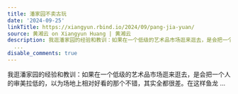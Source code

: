 ```yaml
---
title: 潘家园不卖古玩
date: '2024-09-25'
linkTitle: https://xiangyun.rbind.io/2024/09/pang-jia-yuan/
source: 黄湘云 on Xiangyun Huang | 黄湘云
description: 我逛潘家园的经验和教训：如果在一个低级的艺术品市场逛来逛去，是会把一个人的审美拉低的，以为场地上相对好看的那个不错，其实全都很差。在这样鱼龙
  ...
disable_comments: true
---
```

我逛潘家园的经验和教训：如果在一个低级的艺术品市场逛来逛去，是会把一个人的审美拉低的，以为场地上相对好看的那个不错，其实全都很差。在这样鱼龙 ...